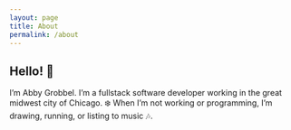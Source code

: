 ```yaml
---
layout: page
title: About
permalink: /about
---
```


<h2>Hello! 🌿</h2> I’m Abby Grobbel. I’m a fullstack software developer working in the great midwest city of Chicago. ❄️ When I’m not working or programming, I’m drawing, running, or listing to music 🎶.